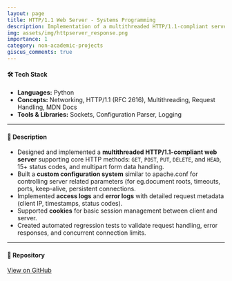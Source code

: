 ```yaml
---
layout: page
title: HTTP/1.1 Web Server - Systems Programming
description: Implementation of a multithreaded HTTP/1.1-compliant server with request handling, logging, and configuration management.
img: assets/img/httpserver_response.png
importance: 1
category: non-academic-projects
giscus_comments: true
---
```


#### 🛠️ Tech Stack
- **Languages:** Python  
- **Concepts:** Networking, HTTP/1.1 (RFC 2616), Multithreading, Request Handling, MDN Docs  
- **Tools & Libraries:** Sockets, Configuration Parser, Logging  

---

#### 📌 Description
- Designed and implemented a **multithreaded HTTP/1.1-compliant web server** supporting core HTTP methods: `GET`, `POST`, `PUT`, `DELETE`, and `HEAD`, 15+ status codes, and multipart form data handling.
- Built a **custom configuration system** similar to apache.conf for controlling server related parameters (for eg.document roots, timeouts, ports, keep-alive, persistent connections.  
- Implemented **access logs** and **error logs** with detailed request metadata (client IP, timestamps, status codes).  
- Supported **cookies** for basic session management between client and server.  
- Created automated regression tests to validate request handling, error responses, and concurrent connection limits.  

---

#### 🔗 Repository
[View on GitHub](https://github.com/abhi25072002/HTTPHaven)